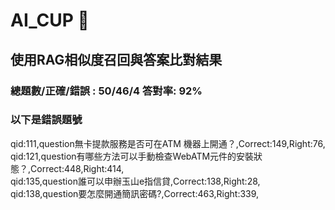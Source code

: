 # AI_CUP :memo:
## 使用RAG相似度召回與答案比對結果  
### 總題數/正確/錯誤 : 50/46/4 答對率: 92%
### 以下是錯誤題號  
qid:111,question無卡提款服務是否可在ATM 機器上開通？,Correct:149,Right:76,  
qid:121,question有哪些方法可以手動檢查WebATM元件的安裝狀態？,Correct:448,Right:414,  
qid:135,question誰可以申辦玉山e指信貸,Correct:138,Right:28,  
qid:138,question要怎麼開通簡訊密碼?,Correct:463,Right:339,  
